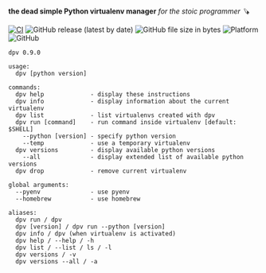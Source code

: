 **the dead simple Python virtualenv manager** *for the stoic programmer 🪚*

[![CI](https://github.com/caioariede/dpv/actions/workflows/ci.yml/badge.svg)](https://github.com/caioariede/dpv/actions/workflows/ci.yml)
![GitHub release (latest by date)](https://img.shields.io/github/v/release/caioariede/dpv)
![GitHub file size in bytes](https://img.shields.io/github/size/caioariede/dpv/src/dpv)
![Platform](https://img.shields.io/badge/platform-linux%20and%20macos-lightgrey)
![GitHub](https://img.shields.io/github/license/caioariede/dpv)

```
dpv 0.9.0

usage:
  dpv [python version]

commands:
  dpv help             - display these instructions
  dpv info             - display information about the current virtualenv
  dpv list             - list virtualenvs created with dpv
  dpv run [command]    - run command inside virtualenv [default: $SHELL]
    --python [version] - specify python version
    --temp             - use a temporary virtualenv
  dpv versions         - display available python versions
    --all              - display extended list of available python versions
  dpv drop             - remove current virtualenv

global arguments:
  --pyenv              - use pyenv
  --homebrew           - use homebrew

aliases:
  dpv run / dpv
  dpv [version] / dpv run --python [version]
  dpv info / dpv (when virtualenv is activated)
  dpv help / --help / -h
  dpv list / --list / ls / -l
  dpv versions / -v
  dpv versions --all / -a
```
